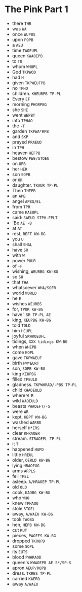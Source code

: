# The Pink Part 1

* there `THR`
* was `WA`
* once `WUPBS`
* upon `POPB`
* a `AEU`
* time `TAOEUPL`
* queen `KWAOEPB`
* to `TO`
* whom `WHOPL`
* God `TKPWOD`
* had `H`
* given `TKPWEUFPB`
* no `TPHO`
* children. `KHEURPB TP-PL`
* Every `EF`
* morning `PHORPBG`
* she `SHE`
* went `WEPBT`
* into `TPHAO`
* the `-T`
* garden `TKPWA*RPB`
* and `SKP`
* prayed `PRAEUD`
* in `TPH`
* heaven `HEFPB`
* bestow `PWE/STOEU`
* on `OPB`
* her `HER`
* son `SOPB`
* or `OR`
* daughter. `TKAUR TP-PL`
* Then `THEPB`
* an `APB`
* angel `APBG/EL`
* from `TPR`
* came `KAEUPL`
* said: `SAEUD STPH-FPLT`
* 'Be `AE -B`
* at `AT`
* rest, `REFT KW-BG`
* you `U`
* shall `SHAL`
* have `SR`
* with `W`
* power `POUR`
* of `-F`
* wishing, `WEURBG KW-BG`
* so `SO`
* that `THA`
* whatsoever `WHA/SOFR`
* world `WORLD`
* he `E`
* wishes `WEURBS`
* for, `TPOR KW-BG`
* have.' `SR TP-PL AE`
* king, `KEUPBG KW-BG`
* told `TOLD`
* him `HEUPL`
* joyful `SKWROEUFL`
* tidings, `XXX tidings KW-BG`
* when `WHEPB`
* come `KOPL`
* gave `TKPWAEUF`
* birth `PW*EURT`
* son, `SOPB KW-BG`
* king `KEUPBG`
* filled `TPEULD`
* gladness. `TKPWHRAD/-PBS TP-PL`
* child `KHAOEULD`
* where `W-R`
* wild `WAOEULD`
* beasts `PWAOEFT/-S`
* were `WR`
* kept, `KEPT KW-BG`
* washed `WARBD`
* herself `H*ERS`
* clear `KHRAOER`
* stream. `STRAOEPL TP-PL`
* it `T`
* happened `HAPD`
* little `HREUL`
* older, `OERLD KW-BG`
* lying `HRAOEUG`
* arms `ARPLS`
* fell `TPEL`
* asleep. `A/HRAOEP TP-PL`
* old `OLD`
* cook, `KAOBG KW-BG`
* who `WHO`
* knew `TPHAOU`
* stole `STOEL`
* away, `A/WAEU KW-BG`
* took `TAOBG`
* hen, `HEPB KW-BG`
* cut `KUT`
* pieces, `PAOEFS KW-BG`
* dropped `TKROPD`
* some `SOPL`
* its `EUTS`
* blood `PWHRAOD`
* queen's `KWAOEPB AE S*/SP-S`
* apron `AEUP/ROPB`
* dress. `TKRES TP-PL`
* carried `KAERD`
* away `A/WAEU`

